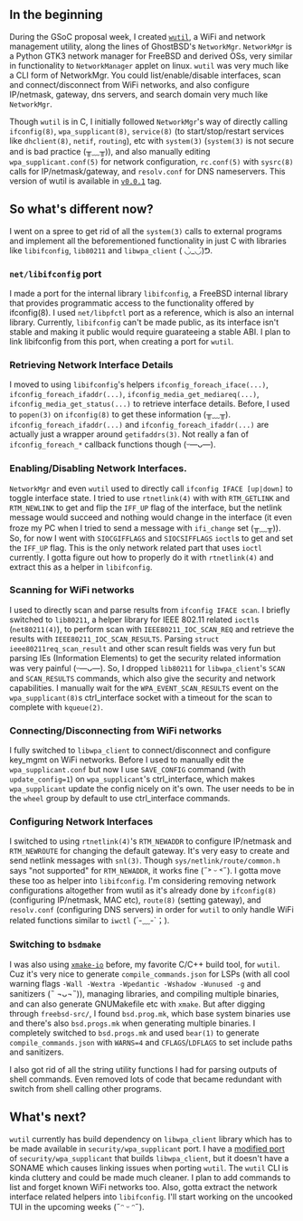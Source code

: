 ## In the beginning
During the GSoC proposal week,
I created [`wutil`](https://github.com/MainKt/wutil),
a WiFi and network management utility,
along the lines of GhostBSD's `NetworkMgr`.
`NetworkMgr` is a Python GTK3 network manager for FreeBSD and derived OSs, very
similar in functionality to `NetworkManager` applet on linux.
`wutil` was very much like a CLI form of NetworkMgr. You could
list/enable/disable interfaces, scan and connect/disconnect from WiFi networks,
and also configure IP/netmask, gateway, dns servers, and search domain very much
like `NetworkMgr`.

Though `wutil` is in C, I initially followed `NetworkMgr`'s
way of directly calling `ifconfig(8)`, `wpa_supplicant(8)`, `service(8)`
(to start/stop/restart services like `dhclient(8)`, `netif`, `routing`), etc with
`system(3)` (`system(3)` is not secure and is bad practice (╥﹏╥)),
and also manually editing `wpa_supplicant.conf(5)` for network configuration,
`rc.conf(5)` with `sysrc(8)` calls for IP/netmask/gateway,
and `resolv.conf` for DNS nameservers. This version of wutil is available
in [`v0.0.1`](https://github.com/MainKt/wutil/tree/v0.0.1) tag.

## So what's different now?
I went on a spree to get rid of all the `system(3)` calls to external programs
and implement all the beforementioned functionality in just C with 
libraries like `libifconfig`, `lib80211` and `libwpa_client` ( ◡̀_◡́)ᕤ.

### `net/libifconfig` port
I made a port for the internal library `libifconfig`, a FreeBSD internal library
that provides programmatic access to the functionality offered by ifconfig(8).
I used `net/libpfctl` port as a reference, which is also an internal library.
Currently, `libifconfig` can't be made public,
as its interface isn't stable and making it public would require
guarateeing a stable ABI. I plan to link libifconfig from this port,
when creating a port for `wutil`.

### Retrieving Network Interface Details
I moved to using `libifconfig`'s helpers `ifconfig_foreach_iface(...)`,
`ifconfig_foreach_ifaddr(...)`, `ifconfig_media_get_mediareq(...)`, 
`ifconfig_media_get_status(...)` to retrieve interface details. Before, I used
to `popen(3)` on `ifconfig(8)` to get these information (╥﹏╥).
`ifconfig_foreach_ifaddr(...)` and `ifconfig_foreach_ifaddr(...)` are actually
just a wrapper around `getifaddrs(3)`. Not really a fan of `ifconfig_foreach_*`
callback functions though (ᵕ—ᴗ—).

### Enabling/Disabling Network Interfaces.
`NetworkMgr` and even `wutil` used to directly call `ifconfig IFACE [up|down]`
to toggle interface state. I tried to use `rtnetlink(4)` with with `RTM_GETLINK`
and `RTM_NEWLINK` to get and flip the `IFF_UP` flag of the interface,
but the netlink message would succeed and nothing would change in the interface
(it even froze my PC when I tried to send a message with `ifi_change` set (╥﹏╥)).
So, for now I went with `SIOCGIFFLAGS` and `SIOCSIFFLAGS` `ioctl`s to get and
set the `IFF_UP` flag. This is the only network related part that uses `ioctl`
currently. I gotta figure out how to properly do it with
`rtnetlink(4)` and extract this as a helper in `libifconfig`.

### Scanning for WiFi networks
I used to directly scan and parse results from `ifconfig IFACE scan`. I briefly
switched to `lib80211`, a helper library for IEEE 802.11 related `ioctl`s
(`net80211(4)`), to perform scan with `IEEE80211_IOC_SCAN_REQ`
and retrieve the results with `IEEE80211_IOC_SCAN_RESULTS`. Parsing
`struct ieee80211req_scan_result` and other scan result fields was very fun but
parsing IEs (Information Elements) to get the security related information was
very painful (ᵕ—ᴗ—). So, I dropped `lib80211` for `libwpa_client`'s
`SCAN` and `SCAN_RESULTS` commands, which also give the security and network
capabilities.
I manually wait for the `WPA_EVENT_SCAN_RESULTS` event
on the `wpa_supplicant(8)`s ctrl_interface socket
with a timeout for the scan to complete with `kqueue(2)`.

### Connecting/Disconnecting from WiFi networks
I fully switched to `libwpa_client` to connect/disconnect and configure key_mgmt
on WiFi networks. Before I used to manually edit the `wpa_supplicant.conf` but
now I use `SAVE_CONFIG` command (with `update_config=1`) on `wpa_supplicant`'s
ctrl_interface, which makes `wpa_supplicant` update the config nicely 
on it's own. The user needs to be in the `wheel` group
by default to use ctrl_interface commands.

### Configuring Network Interfaces
I switched to using `rtnetlink(4)`'s `RTM_NEWADDR` to configure IP/netmask
and `RTM_NEWROUTE` for changing the default gateway. It's very easy to
create and send netlink messages with `snl(3)`. Though
`sys/netlink/route/common.h` says "not supported" for `RTM_NEWADDR`,
it works fine (˶˃ ᵕ ˂˶). I gotta move these
too as helper into `libifconfig`. I'm considering removing network
configurations altogether from wutil as it's already done by `ifconfig(8)` 
(configuring IP/netmask, MAC etc), `route(8)` (setting gateway),
and `resolv.conf` (configuring DNS servers) in order for `wutil` to
only handle WiFi related functions similar to `iwctl` (´-﹏-\`；).

### Switching to `bsdmake`
I was also using [`xmake-io`](https://xmake.io/) before,
my favorite C/C++ build tool, for `wutil`. Cuz it's very nice to generate
`compile_commands.json` for LSPs (with all cool warning flags
`-Wall -Wextra -Wpedantic -Wshadow -Wunused -g` and sanitizers (˵ ¬ᴗ¬˵)),
managing libraries, and compiling multiple binaries, and can also generate
GNUMakefile etc with `xmake`.
But after digging through `freebsd-src/`, I found `bsd.prog.mk`, which base
system binaries use and there's also `bsd.progs.mk` when generating multiple
binaries. I completely switched to `bsd.progs.mk` and used `bear(1)` to 
generate `compile_commands.json` with `WARNS=4` and `CFLAGS`/`LDFLAGS` to set
include paths and sanitizers.

I also got rid of all the string utility functions I had for parsing outputs of
shell commands. Even removed lots of code that became redundant with switch from
shell calling other programs.

## What's next?
`wutil` currently has build dependency on `libwpa_client` library which has to
be made available in `security/wpa_supplicant` port. I have a 
[modified port](https://github.com/MainKt/freebsd-ports/blob/libwpa/security/wpa_supplicant/Makefile)
of `security/wpa_supplicant` that builds `libwpa_client`, but it doesn't have a
SONAME which causes linking issues when porting `wutil`.
The `wutil` CLI is kinda cluttery and could be made much cleaner.
I plan to add commands to list and forget known WiFi networks too.
Also, gotta extract the network interface related helpers into `libifconfig`.
I'll start working on the uncooked TUI in the upcoming weeks (˶ᵔ ᵕ ᵔ˶).
